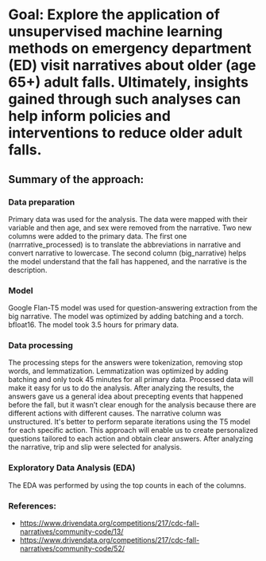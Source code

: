 # Goal: Explore the application of unsupervised machine learning methods on emergency department (ED) visit narratives about older (age 65+) adult falls. Ultimately, insights gained through such analyses can help inform policies and interventions to reduce older adult falls.
## Summary of the approach:
### Data preparation
Primary data was used for the analysis. The data were mapped with their variable and then age, and sex were removed from the narrative. Two new columns were added to the primary data. The first one (narrrative_processed) is to translate the abbreviations in narrative and convert narrative to lowercase. The second column (big_narrative) helps the model understand that the fall has happened, and the narrative is the description.
### Model
Google Flan-T5 model was used for question-answering extraction from the big narrative. The model was optimized by adding batching and a torch. bfloat16. The model took 3.5 hours for primary data.
### Data processing
The processing steps for the answers were tokenization, removing stop words, and lemmatization. Lemmatization was optimized by adding batching and only took 45 minutes for all primary data. Processed data will make it easy for us to do the analysis.
After analyzing the results, the answers gave us a general idea about precepting events that happened before the fall, but it wasn’t clear enough for the analysis because there are different actions with different causes. The narrative column was unstructured.
It's better to perform separate iterations using the T5 model for each specific action. This approach will enable us to create personalized questions tailored to each action and obtain clear answers. After analyzing the narrative, trip and slip were selected for analysis.
### Exploratory Data Analysis (EDA)
The EDA was performed by using the top counts in each of the columns.

### References:
- https://www.drivendata.org/competitions/217/cdc-fall-narratives/community-code/13/ 
- https://www.drivendata.org/competitions/217/cdc-fall-narratives/community-code/52/
